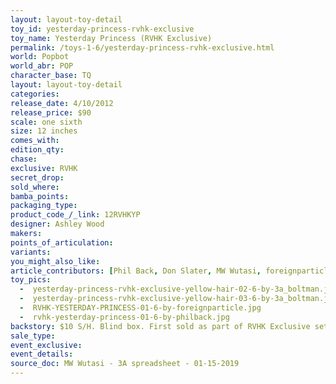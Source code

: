 ```yaml
---
layout: layout-toy-detail 
toy_id: yesterday-princess-rvhk-exclusive
toy_name: Yesterday Princess (RVHK Exclusive)
permalink: /toys-1-6/yesterday-princess-rvhk-exclusive.html
world: Popbot
world_abr: POP
character_base: TQ
layout: layout-toy-detail
categories: 
release_date: 4/10/2012
release_price: $90 
scale: one sixth
size: 12 inches
comes_with: 
edition_qty: 
chase: 
exclusive: RVHK
secret_drop: 
sold_where: 
bamba_points: 
packaging_type: 
product_code_/_link: 12RVHKYP
designer: Ashley Wood
makers: 
points_of_articulation: 
variants: 
you_might_also_like: 
article_contributors: [Phil Back, Don Slater, MW Wutasi, foreignparticle, 3a_boltman]
toy_pics: 
  -  yesterday-princess-rvhk-exclusive-yellow-hair-02-6-by-3a_boltman.jpg
  -  yesterday-princess-rvhk-exclusive-yellow-hair-03-6-by-3a_boltman.jpg
  -  RVHK-YESTERDAY-PRINCESS-01-6-by-foreignparticle.jpg
  -  rvhk-yesterday-princess-01-6-by-philback.jpg
backstory: $10 S/H. Blind box. First sold as part of RVHK Exclusive set B - Bambaland allotment sold on 2012.05.07
sale_type: 
event_exclusive: 
event_details: 
source_doc: MW Wutasi - 3A spreadsheet - 01-15-2019
---
```

